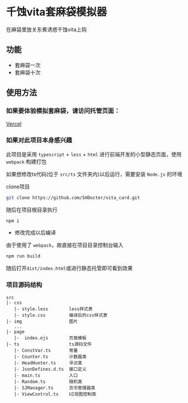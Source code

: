 # 千蚀vita套麻袋模拟器

在麻袋里放关东煮诱惑千蚀vita上钩

## 功能

- 套麻袋一次
- 套麻袋十次

## 使用方法

### 如果要体验模拟套麻袋，请访问托管页面：<br>

[Vercel](https://card.vitavita.world/)<br>

### 如果对此项目本身感兴趣

此项目是采用 `typescript` + `less` + `html` 进行前端开发的小型静态页面，使用 `webpack` 构建打包

如果想修改ts代码(位于 `src/ts` 文件夹内)以后运行，需要安装 `Node.js` 的环境

clone项目

```bash
git clone https://github.com/SHDocter/vita_card.git
```

随后在项目根目录执行

```bash
npm i
```

- 修改完成以后编译

由于使用了 `webpack`，故直接在项目目录控制台输入

```bash
npm run build
```

随后打开`dist/index.html`或进行静态托管即可看到效果

### 项目源码结构

```plaintext
src
|- css
   |- style.less        less样式表
   |- style.css         编译后的css样式表
|- img                  图片
   ...
|- page
   |-  index.ejs        页面模板
|- ts                   ts源码文件
   |- ConstVar.ts       常量
   |- Counter.ts        计数器类
   |- HeadHunter.ts     寻访类
   |- JsonDefines.d.ts  接口定义
   |- main.ts           入口
   |- Random.ts         随机类
   |- SJManager.ts      货币管理器类
   |- ViewControl.ts    UI视图控制类
```